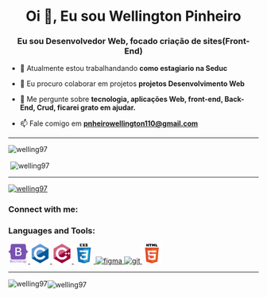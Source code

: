 <h1 align="center">Oi 👋, Eu sou Wellington Pinheiro</h1>
<h3 align="center">Eu sou Desenvolvedor Web, focado criação de sites(Front-End)</h3>

- 🔭 Atualmente estou trabalhandando **como estagiario na Seduc**

- 👯 Eu procuro colaborar em projetos **projetos Desenvolvimento Web**

- 💬 Me pergunte sobre **tecnologia, aplicações Web, front-end, Back-End, Crud, ficarei grato em ajudar.**

- 📫 Fale comigo em **pnheirowellington110@gmail.com**
<hr>
<p align="left"> <img src="https://komarev.com/ghpvc/?username=welling97&label=Profile%20views&color=0e75b6&style=flat" alt="welling97" /> </p>
<p>&nbsp;<img align="center" src="https://github-readme-stats.vercel.app/api?username=welling97&show_icons=true&locale=en" alt="welling97" /></p>
<hr>

<p align="left"> <a href="https://github.com/ryo-ma/github-profile-trophy"><img src="https://github-profile-trophy.vercel.app/?username=welling97" alt="welling97" /></a> </p>
<h3 align="left">Connect with me:</h3>
<p align="left">
</p> 
<h3 align="left">Languages and Tools:</h3>
<p align="left"> <a href="https://getbootstrap.com" target="_blank" rel="noreferrer"> <img src="https://raw.githubusercontent.com/devicons/devicon/master/icons/bootstrap/bootstrap-plain-wordmark.svg" alt="bootstrap" width="40" height="40"/> </a> <a href="https://www.cprogramming.com/" target="_blank" rel="noreferrer"> <img src="https://raw.githubusercontent.com/devicons/devicon/master/icons/c/c-original.svg" alt="c" width="40" height="40"/> </a> <a href="https://www.w3schools.com/cpp/" target="_blank" rel="noreferrer"> <img src="https://raw.githubusercontent.com/devicons/devicon/master/icons/cplusplus/cplusplus-original.svg" alt="cplusplus" width="40" height="40"/> </a> <a href="https://www.w3schools.com/css/" target="_blank" rel="noreferrer"> <img src="https://raw.githubusercontent.com/devicons/devicon/master/icons/css3/css3-original-wordmark.svg" alt="css3" width="40" height="40"/> </a> <a href="https://www.figma.com/" target="_blank" rel="noreferrer"> <img src="https://www.vectorlogo.zone/logos/figma/figma-icon.svg" alt="figma" width="40" height="40"/> </a> <a href="https://git-scm.com/" target="_blank" rel="noreferrer"> <img src="https://www.vectorlogo.zone/logos/git-scm/git-scm-icon.svg" alt="git" width="40" height="40"/> </a> <a href="https://www.w3.org/html/" target="_blank" rel="noreferrer"> <img src="https://raw.githubusercontent.com/devicons/devicon/master/icons/html5/html5-original-wordmark.svg" alt="html5" width="40" height="40"/> </a> </p>

<hr> 
<p><img align="left" src="https://github-readme-stats.vercel.app/api/top-langs?username=welling97&show_icons=true&locale=en&layout=compact" alt="welling97" /></p>
<p><img align="center" src="https://github-readme-streak-stats.herokuapp.com/?user=welling97&" alt="welling97" /></p>
